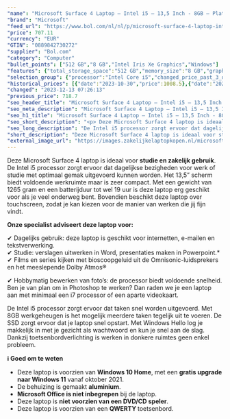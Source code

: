 ```yaml
---
"name": "Microsoft Surface 4 Laptop – Intel i5 – 13,5 Inch - 8GB – Platinum"
"brand": "Microsoft"
"feed_url": "https://www.bol.com/nl/nl/p/microsoft-surface-4-laptop-intel-i5-13-5-inch-8gb-platinum/9300000027717067"
"price": 707.11
"currency": "EUR"
"GTIN": "0889842730272"
"supplier": "Bol.com"
"category": "Computer"
"bullet_points": ["512 GB","8 GB","Intel Iris Xe Graphics","Windows"]
"features": {"total_storage_space":"512 GB","memory_size":"8 GB","graphics_card":"Intel Iris Xe Graphics","operating_system":"Windows"}
"selection_group": {"processor":"Intel Core i5","changed_price_past_3_days":true,"product_family":"Surface"}
"historical_prices": [{"date":"2023-10-30","price":1008.5},{"date":"2023-11-18","price":996.91},{"date":"2023-11-19","price":985.32},{"date":"2023-11-20","price":973.73},{"date":"2023-11-21","price":962.14},{"date":"2023-11-22","price":950.54},{"date":"2023-11-23","price":938.95},{"date":"2023-11-24","price":927.36},{"date":"2023-11-25","price":904.18},{"date":"2023-11-26","price":892.58},{"date":"2023-11-27","price":880.99},{"date":"2023-11-28","price":869.4},{"date":"2023-11-29","price":857.81},{"date":"2023-12-01","price":846.22},{"date":"2023-12-02","price":834.62},{"date":"2023-12-03","price":823.03},{"date":"2023-12-04","price":811.44},{"date":"2023-12-05","price":799.85},{"date":"2023-12-06","price":788.26},{"date":"2023-12-07","price":776.66},{"date":"2023-12-08","price":753.48},{"date":"2023-12-09","price":741.89},{"date":"2023-12-10","price":730.3},{"date":"2023-12-11","price":718.7},{"date":"2023-12-13","price":707.11}]
"changed": "2023-12-13 07:26:13"
"previous_price": 718.7
"seo_header_title": "Microsoft Surface 4 Laptop – Intel i5 – 13,5 Inch - 8GB – Platinum"
"seo_meta_description": "Microsoft Surface 4 Laptop – Intel i5 – 13,5 Inch - 8GB – Platinum"
"seo_h1_title": "Microsoft Surface 4 Laptop – Intel i5 – 13,5 Inch - 8GB – Platinum"
"seo_short_description": "<p> Deze Microsoft Surface 4 laptop is ideaal voor <strong>studie en zakelijk gebruik</strong>."
"seo_long_description": "De Intel i5 processor zorgt ervoor dat dagelijkse bezigheden voor werk of studie met optimaal gemak uitgevoerd kunnen worden. Het 13,5” scherm biedt voldoende werkruimte maar is zeer compact. Met een gewicht van 1265 gram en een batterijduur tot wel 19 uur is deze laptop erg geschikt voor als je veel onderweg bent. Bovendien beschikt deze laptop over touchscreen, zodat je kan kiezen voor de manier van werken die jij fijn vindt.  </p>\n<p> <strong>Onze specialist adviseert deze laptop voor:</strong> </p>\n<p> ✔ Dagelijks gebruik: deze laptop is geschikt voor internetten, e-mailen en tekstverwerking. <br />✔ Studie: verslagen uitwerken in Word, presentaties maken in Powerpoint. *<br />✔ Films en series kijken met bioscoopgeluid uit de Omnisonic-luidsprekers en het meeslepende Dolby Atmos® </p>\n<p> ✔ Hobbymatig bewerken van foto’s: de processor biedt voldoende snelheid. Ben je van plan om in Photoshop te werken? Dan raden we je een laptop aan met minimaal een i7 processor of een aparte videokaart. <strong> </strong> </p>\n<p> De Intel i5 processor zorgt ervoor dat taken snel worden uitgevoerd. Met 8GB werkgeheugen is het mogelijk meerdere taken tegelijk uit te voeren. De SSD zorgt ervoor dat je laptop snel opstart. Met Windows Hello log je makkelijk in met je gezicht als wachtwoord en kun je snel aan de slag. Dankzij toetsenbordverlichting is werken in donkere ruimtes geen enkel probleem. </p>\n<p> <strong>ℹ</strong><strong> Goed om te weten</strong> </p>\n<ul>\n<li>Deze laptop is voorzien van <strong>Windows 10 Home</strong>, met een <strong>gratis upgrade naar Windows 11</strong> vanaf oktober 2021. </li>\n<li>De behuizing is gemaakt <strong>aluminium</strong>. </li>\n<li><strong>Microsoft Office is niet inbegrepen</strong> bij de laptop. </li>\n<li>Deze laptop is <strong>niet voorzien van een DVD/CD speler</strong>. </li>\n<li>Deze laptop is voorzien van een <strong>QWERTY </strong>toetsenbord. </li>\n</ul>"
"short_description": "Deze Microsoft Surface 4 laptop is ideaal voor studie en zakelijk gebruik. De Intel i5 processor zorgt ervoor dat dagelijkse bezigheden voor werk of studie met optimaal gemak uitgevoerd kunnen worden. Het 13,5” scherm biedt voldoende werkruimte maar is zeer compact. Met een gewicht van 1265 gram en een batterijduur tot wel 19 uur is deze laptop erg geschikt voor als je veel onderweg bent. Bovendien beschikt deze laptop over touchscreen, zodat je kan kiezen voor de manier van werken die jij fijn vindt. Onze specialist adviseert deze laptop voor: ✔ Dagelijks gebruik: deze laptop is geschikt voor internetten, e-mailen en tekstverwerking. ✔ Studie: verslagen uitwerken in Word, presentaties maken in Powerpoint.* ✔ Films en series kijken met bioscoopgeluid uit de Omnisonic-luidsprekers en het meeslepende Dolby Atmos® ✔ Hobbymatig bewerken van foto’s: de processor biedt voldoende snelheid. Ben je van plan om in Photoshop te werken? Dan raden we je een laptop aan met minimaal een i7 processor of een aparte videokaart. De Intel i5 processor zorgt ervoor dat taken snel worden uitgevoerd. Met 8GB werkgeheugen is het mogelijk meerdere taken tegelijk uit te voeren. De SSD zorgt ervoor dat je laptop snel opstart. Met Windows Hello log je makkelijk in met je gezicht als wachtwoord en kun je snel aan de slag. Dankzij toetsenbordverlichting is werken in donkere ruimtes geen enkel probleem. ℹ Goed om te weten Deze laptop is voorzien van Windows 10 Home, met een gratis upgrade naar Windows 11 vanaf oktober 2021. De behuizing is gemaakt aluminium. Microsoft Office is niet inbegrepen bij de laptop. Deze laptop is niet voorzien van een DVD/CD speler. Deze laptop is voorzien van een QWERTY toetsenbord."
"external_image_url": "https://images.zakelijkelaptopkopen.nl/microsoft-surface-4-laptop-intel-i5-13-5-inch-8gb-platinum.webp"
---
```


<p> Deze Microsoft Surface 4 laptop is ideaal voor <strong>studie en zakelijk gebruik</strong>. De Intel i5 processor zorgt ervoor dat dagelijkse bezigheden voor werk of studie met optimaal gemak uitgevoerd kunnen worden. Het 13,5” scherm biedt voldoende werkruimte maar is zeer compact. Met een gewicht van 1265 gram en een batterijduur tot wel 19 uur is deze laptop erg geschikt voor als je veel onderweg bent. Bovendien beschikt deze laptop over touchscreen, zodat je kan kiezen voor de manier van werken die jij fijn vindt.   </p>
<p> <strong>Onze specialist adviseert deze laptop voor:</strong> </p>
<p> ✔ Dagelijks gebruik: deze laptop is geschikt voor internetten, e-mailen en tekstverwerking.<br />✔ Studie: verslagen uitwerken in Word, presentaties maken in Powerpoint.*<br />✔ Films en series kijken met bioscoopgeluid uit de Omnisonic-luidsprekers en het meeslepende Dolby Atmos® </p>
<p> ✔  Hobbymatig bewerken van foto’s: de processor biedt voldoende snelheid. Ben je van plan om in Photoshop te werken? Dan raden we je een laptop aan met minimaal een i7 processor of een aparte videokaart.<strong> </strong> </p>
<p> De Intel i5 processor zorgt ervoor dat taken snel worden uitgevoerd. Met 8GB werkgeheugen is het mogelijk meerdere taken tegelijk uit te voeren. De SSD zorgt ervoor dat je laptop snel opstart. Met Windows Hello log je makkelijk in met je gezicht als wachtwoord en kun je snel aan de slag. Dankzij toetsenbordverlichting is werken in donkere ruimtes geen enkel probleem. </p>
<p> <strong>ℹ</strong><strong> Goed om te weten</strong> </p>
<ul>
<li>Deze laptop is voorzien van <strong>Windows 10 Home</strong>, met een <strong>gratis upgrade naar Windows 11</strong> vanaf oktober 2021.</li>
<li>De behuizing is gemaakt <strong>aluminium</strong>.</li>
<li><strong>Microsoft Office is niet inbegrepen</strong> bij de laptop.</li>
<li>Deze laptop is <strong>niet voorzien van een DVD/CD speler</strong>.</li>
<li>Deze laptop is voorzien van een <strong>QWERTY </strong>toetsenbord.</li>
</ul>